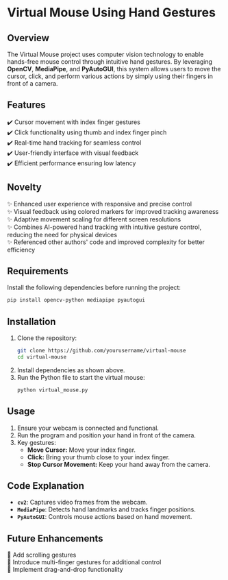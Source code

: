 # Virtual Mouse Using Hand Gestures

## Overview

The Virtual Mouse project uses computer vision technology to enable hands-free mouse control through intuitive hand gestures. By leveraging **OpenCV**, **MediaPipe**, and **PyAutoGUI**, this system allows users to move the cursor, click, and perform various actions by simply using their fingers in front of a camera.

## Features

✔️ Cursor movement with index finger gestures  
✔️ Click functionality using thumb and index finger pinch  
✔️ Real-time hand tracking for seamless control  
✔️ User-friendly interface with visual feedback  
✔️ Efficient performance ensuring low latency  

## Novelty

✨ Enhanced user experience with responsive and precise control  
✨ Visual feedback using colored markers for improved tracking awareness  
✨ Adaptive movement scaling for different screen resolutions  
✨ Combines AI-powered hand tracking with intuitive gesture control, reducing the need for physical devices  
✨ Referenced other authors' code and improved complexity for better efficiency  

## Requirements

Install the following dependencies before running the project:

```bash
pip install opencv-python mediapipe pyautogui
```

## Installation

1. Clone the repository:
   ```bash
   git clone https://github.com/yourusername/virtual-mouse
   cd virtual-mouse
   ```
2. Install dependencies as shown above.
3. Run the Python file to start the virtual mouse:
   ```bash
   python virtual_mouse.py
   ```

## Usage

1. Ensure your webcam is connected and functional.
2. Run the program and position your hand in front of the camera.
3. Key gestures:
   - **Move Cursor:** Move your index finger.
   - **Click:** Bring your thumb close to your index finger.
   - **Stop Cursor Movement:** Keep your hand away from the camera.

## Code Explanation

- **`cv2`**: Captures video frames from the webcam.
- **`MediaPipe`**: Detects hand landmarks and tracks finger positions.
- **`PyAutoGUI`**: Controls mouse actions based on hand movement.

## Future Enhancements

🚀 Add scrolling gestures  
🚀 Introduce multi-finger gestures for additional control  
🚀 Implement drag-and-drop functionality
